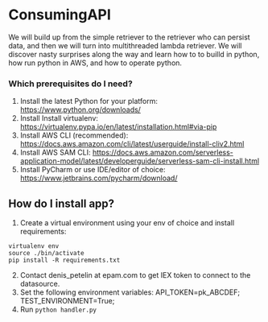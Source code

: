 # ConsumingAPI
We will build up from the simple retriever to the retriever who can persist data, and then we will turn into multithreaded lambda retriever.
We will discover nasty surprises along the way and learn how to to builld in python, how run python in AWS, and how to operate python.

### Which prerequisites do I need?
1. Install the latest Python for your platform: https://www.python.org/downloads/
2. Install Install virtualenv: https://virtualenv.pypa.io/en/latest/installation.html#via-pip
3. Install AWS CLI (recommended): https://docs.aws.amazon.com/cli/latest/userguide/install-cliv2.html
4. Install AWS SAM CLI: https://docs.aws.amazon.com/serverless-application-model/latest/developerguide/serverless-sam-cli-install.html
5. Install PyCharm or use IDE/editor of choice: https://www.jetbrains.com/pycharm/download/ 

## How do I install app?
1. Create a virtual environment using your env of choice and install requirements:
```
virtualenv env
source ./bin/activate
pip install -R requirements.txt
```
2. Contact denis_petelin at epam.com to get IEX token to connect to the datasource.
3. Set the following environment variables:
API_TOKEN=pk_ABCDEF;
TEST_ENVIRONMENT=True;
4. Run ```python handler.py```
